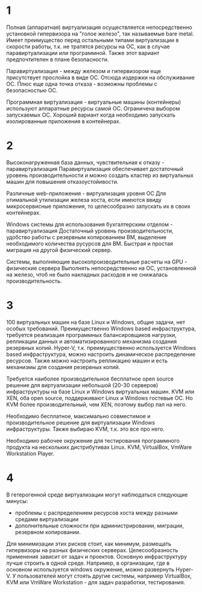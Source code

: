 # 1

Полная (аппаратная) виртуализация осуществляется непосредственно установкой гипервизора на "голое железо", так называемые bare metal.
Имеет преимущество перед остальными типами виртуализации в скорости работы, т.к. не тратятся ресурсы на ОС, как в случае паравиртуализации или программной. 
Также этот вариант предпочтителен в плане безопасности. 

Паравиртуализация - между железом и гипервизором еще присутствует прослойка в виде ОС. Отсюда издержки на обслуживание ОС.
Плюс еще одна точка отказа - возможны проблемы с безопасностью ОС.  

Программная виртуализация - виртуальные машины (контейнеры) используют аппаратные ресурсы самой ОС. Ограничена выбором запускаемых ОС. 
Хороший вариант когда необходимо запускать изолированные приложения в контейнерах.


# 2

Высоконагруженная база данных, чувствительная к отказу - паравиртуализация
Паравиртуализация обеспечивает достаточный уровень производительности и можно создать кластер из виртуальных машин для повышения отказоустойивости.

Различные web-приложения - виртуализация уровня ОС
Для отимальной утилизации железа хоста, если имеются ввиду микросервисные приложения, то целесообразно запускать их в своих контейнерах.

Windows системы для использования бухгалтерским отделом - паравиртуализация
Достаточный уровень производительности, удобство работы с резервным копированием ВМ, выделение необходимого количества русурсов для ВМ.
Быстрая и простая миграция на другой физический сервер.

Системы, выполняющие высокопроизводительные расчеты на GPU - физические сервера
Выполнять непосредственно на ОС, установленной на железо, чтоб не было накладных расходов и не снижалась производительность.


# 3

100 виртуальных машин на базе Linux и Windows, общие задачи, нет особых требований. Преимущественно Windows based инфраструктура, требуется реализация программных балансировщиков нагрузки, репликации данных и автоматизированного механизма создания резервных копий.
Hyper-V, т.к. преимущественно используется Windows based инфраструктура, можно настроить динамическое распределение ресурсов. Также можно настроить репликацию машин и есть механизмы для создания резервных копий.

Требуется наиболее производительное бесплатное open source решение для виртуализации небольшой (20-30 серверов) инфраструктуры на базе Linux и Windows виртуальных машин.
KVM или XEN, оба open source, поддерживают Linux и Windows гостевые ОС. Но KVM более производительный, чем XEN, поэтому выбор пал на него.

Необходимо бесплатное, максимально совместимое и производительное решение для виртуализации Windows инфраструктуры.
Также выбираю KVM, т.к. это все про него.

Необходимо рабочее окружение для тестирования программного продукта на нескольких дистрибутивах Linux.
KVM, VirtualBox, VmWare Workstation Player.


# 4

В гетерогенной среде виртуализации могут наблюдаться следующие минусы:
 * проблемы с распределением ресурсов хоста между разными средами виртуализации
 * дополнительные сложности при администрировании, миграции, резервном копировании.

Для минимизации этих рисков стоит, как минимум, размещать гипервизоры на разных физических серверах.
Целесообразность применения зависит от задач и проектов. Основную инфраструктуру лучше строить в одной среде.
Например, в организации, где в основном используется windows окружение, можно развернуть Hyper-V.
У пользователей могут стоять другие системы, например VirtualBox, KVM или VmWare Workstation - для задач разработки, тестирования.
